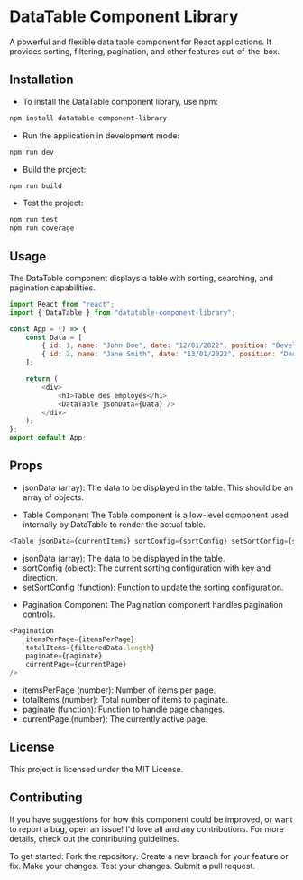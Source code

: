 # DataTable Component Library

A powerful and flexible data table component for React applications. It provides sorting, filtering, pagination, and other features out-of-the-box.

## Installation

- To install the DataTable component library, use npm:

```bash
npm install datatable-component-library
```

- Run the application in development mode:

```bash
npm run dev
```

- Build the project:

```bash
npm run build
```

- Test the project:

```bash
npm run test
npm run coverage
```

## Usage

The DataTable component displays a table with sorting, searching, and pagination capabilities.

```javascript
import React from "react";
import { DataTable } from "datatable-component-library";

const App = () => {
	const Data = [
		{ id: 1, name: "John Doe", date: "12/01/2022", position: "Developer" },
		{ id: 2, name: "Jane Smith", date: "13/01/2022", position: "Designer" },
	];

	return (
		<div>
			<h1>Table des employés</h1>
			<DataTable jsonData={Data} />
		</div>
	);
};
export default App;
```

## Props

- jsonData (array): The data to be displayed in the table. This should be an array of objects.

* Table Component
  The Table component is a low-level component used internally by DataTable to render the actual table.

```javascript
<Table jsonData={currentItems} sortConfig={sortConfig} setSortConfig={setSortConfig} />
```

- jsonData (array): The data to be displayed in the table.
- sortConfig (object): The current sorting configuration with key and direction.
- setSortConfig (function): Function to update the sorting configuration.

* Pagination Component
  The Pagination component handles pagination controls.

```javascript
<Pagination
	itemsPerPage={itemsPerPage}
	totalItems={filteredData.length}
	paginate={paginate}
	currentPage={currentPage}
/>
```

- itemsPerPage (number): Number of items per page.
- totalItems (number): Total number of items to paginate.
- paginate (function): Function to handle page changes.
- currentPage (number): The currently active page.

## License

This project is licensed under the MIT License.

## Contributing

If you have suggestions for how this component could be improved, or want to report a bug, open an issue! I'd love all and any contributions. For more details, check out the contributing guidelines.

To get started:
Fork the repository.
Create a new branch for your feature or fix.
Make your changes.
Test your changes.
Submit a pull request.

